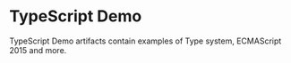 # TypeScript Demo
TypeScript Demo artifacts contain examples of Type system, ECMAScript 2015 and more.
